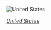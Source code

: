 
![United States](https://www.gstatic.com/prettyearth/assets/full/5975.jpg)

*[United States](https://www.google.com/maps/@30.363095,-86.977349,16z/data=!3m1!1e3)*
